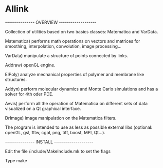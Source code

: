 # Allink
--------------- OVERVIEW -------------------

Collection of utilities based on two basics classes: 
Matematica and VarData.

Matematica) performs math operations on vectors and matrices 
for smoothing, interpolation, convolution, image processing...

VarData) manipulate a structure of points connected by links.

Addraw) openGL engine.

ElPoly) analyze mechanical properties of polymer and membrane 
like structures.

Addyn) perform molecular dynamics and Monte Carlo simulations 
and has a solver for 4th oder PDE. 

Avvis) perform all the operation of Matematica on different 
sets of data visualized on a Qt graphical interface.

DrImage) image manipulation on the Matematica filters.

The program is intended to use as less as possible external 
libs (optional: openGL, gsl, fftw, cgal, png, tiff, boost, 
MPI, Qt...).

--------------- INSTALL --------------------

Edit the file /include/MakeInclude.mk to set the flags

Type make
